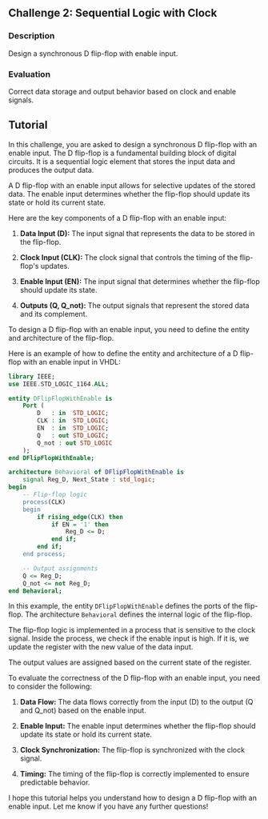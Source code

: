 
## Challenge 2: Sequential Logic with Clock

### Description

Design a synchronous D flip-flop with enable input.

### Evaluation

Correct data storage and output behavior based on clock and enable signals.

## Tutorial

In this challenge, you are asked to design a synchronous D flip-flop with an enable input. The D flip-flop is a fundamental building block of digital circuits. It is a sequential logic element that stores the input data and produces the output data.

A D flip-flop with an enable input allows for selective updates of the stored data. The enable input determines whether the flip-flop should update its state or hold its current state.

Here are the key components of a D flip-flop with an enable input:

1. **Data Input (D):** The input signal that represents the data to be stored in the flip-flop.

2. **Clock Input (CLK):** The clock signal that controls the timing of the flip-flop's updates.

3. **Enable Input (EN):** The input signal that determines whether the flip-flop should update its state.

4. **Outputs (Q, Q_not):** The output signals that represent the stored data and its complement.

To design a D flip-flop with an enable input, you need to define the entity and architecture of the flip-flop.

Here is an example of how to define the entity and architecture of a D flip-flop with an enable input in VHDL:

```vhdl
library IEEE;
use IEEE.STD_LOGIC_1164.ALL;

entity DFlipFlopWithEnable is
    Port (
        D   : in  STD_LOGIC;
        CLK : in  STD_LOGIC;
        EN  : in  STD_LOGIC;
        Q   : out STD_LOGIC;
        Q_not : out STD_LOGIC
    );
end DFlipFlopWithEnable;

architecture Behavioral of DFlipFlopWithEnable is
    signal Reg_D, Next_State : std_logic;
begin
    -- Flip-flop logic
    process(CLK)
    begin
        if rising_edge(CLK) then
            if EN = '1' then
                Reg_D <= D;
            end if;
        end if;
    end process;

    -- Output assignments
    Q <= Reg_D;
    Q_not <= not Reg_D;
end Behavioral;
```

In this example, the entity `DFlipFlopWithEnable` defines the ports of the flip-flop. The architecture `Behavioral` defines the internal logic of the flip-flop.

The flip-flop logic is implemented in a process that is sensitive to the clock signal. Inside the process, we check if the enable input is high. If it is, we update the register with the new value of the data input.

The output values are assigned based on the current state of the register.

To evaluate the correctness of the D flip-flop with an enable input, you need to consider the following:

1. **Data Flow:** The data flows correctly from the input (D) to the output (Q and Q_not) based on the enable input.

2. **Enable Input:** The enable input determines whether the flip-flop should update its state or hold its current state.

3. **Clock Synchronization:** The flip-flop is synchronized with the clock signal.

4. **Timing:** The timing of the flip-flop is correctly implemented to ensure predictable behavior.

I hope this tutorial helps you understand how to design a D flip-flop with an enable input. Let me know if you have any further questions!
